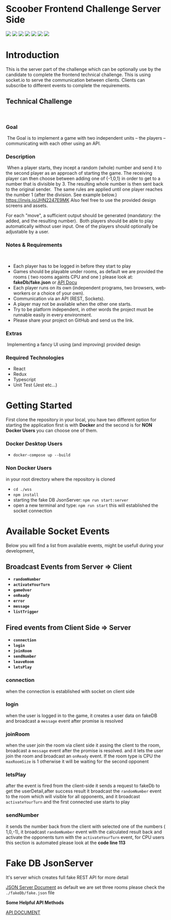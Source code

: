# Scoober Frontend Challenge Server Side

![](https://img.shields.io/badge/Code-NodeJs-informational?style=flat&logo=Node.js&logoColor=white&color=2bbc8a)
![](https://img.shields.io/badge/Code-Typescript-informational?style=flat&logo=typescript&logoColor=white&color=2bbc8a)
![](https://img.shields.io/badge/Editor-VsCode-informational?style=flat&logo=visualstudio&logoColor=white&color=2bbc8a)
![](https://img.shields.io/badge/Code-JsonServer-informational?style=flat&logo=json&logoColor=white&color=2bbc8a)
![](https://img.shields.io/badge/Tools-Socket.io-informational?style=flat&logo=socket.io&logoColor=white&color=2bbc8a)
![](https://img.shields.io/badge/Tools-Docker.io-informational?style=flat&logo=Docker&logoColor=white&color=2bbc8a)
![](https://img.shields.io/badge/Package-Npm-informational?style=flat&logo=npm&logoColor=white&color=2bbc8a)


# Introduction
This is the server part of the challenge which can be optionally use by the candidate to complete the frontend technical challenge. This is using socket.io to serve the communication between clients. Clients can subscribe to different events to complete the requirements.
​
## Technical Challenge
​
### Goal
​
The Goal is to implement a game with two independent units – the players – communicating with each other using an API.
​
### Description
​
When a player starts, they incept a random (whole) number and send it to the second player as an approach of starting the game. The receiving player can then choose between adding one of {-1,0,1} in order to get to a number that is divisible by 3. The resulting whole number is then sent back to the original sender.
​
The same rules are applied until one player reaches the number 1 (after the division. See example below.) https://invis.io/JHN2247E9MK
​
Also feel free to use the provided design screens and assets.

For each "move", a sufficient output should be generated (mandatory: the added, and the resulting number).
​
Both players should be able to play automatically without user input. One of the players should optionally be adjustable by a user.
​
### Notes & Requirements
​
- Each player has to be ​logged in before they start to play 
- Games should be playable under rooms, as default we are provided the rooms ( two rooms againts CPU and one ) please look at: **fakeDb/fake.json** or [API Docu](https://documenter.getpostman.com/view/17986533/UV5XhxLB)
- Each player runs on its own (independent programs, two browsers, web‐workers or a choice of your own).
- Communication via an API (REST, Sockets).
- A player may not be available when the other one starts.
- Try to be platform independent, in other words the project must be runnable easily in every environment.
- Please share your project on GitHub and send us the link.
​
### Extras
​
Implementing a fancy UI using (and improving) provided design

### **Required Technologies**
- React
- Redux
- Typescript
- Unit Test (Jest etc...)

# Getting Started

First clone the repository in your local, you have two different option for starting the application first is with **Docker** and the second is for **NON Docker Users** you can choose one of them.

### **Docker Desktop Users**
 - `docker-compose up --build`

### **Non Docker Users**
 in your root directory where the repository is cloned 
 - `cd ./wss`
 - `npm install`
 - starting the fake DB JsonServer: `npm run start:server` 
 - open a new terminal and type: `npm run start` this will established the socket connection


# Available Socket Events
 Below you will find a list from available events, might be usefull during your development, 
## Broadcast Events from Server => Client
 -  **`randomNumber`**
 -  **`activateYourTurn`**
 -  **`gameOver`**
 -  **`onReady`**
 -  **`error`**
 - **`message`**
 - **`listTrigger`**

## Fired events from Client Side => Server
- **`connection`**
- **`login`**
- **`joinRoom`**
-  **`sendNumber`**
-  **`leaveRoom`**
-  **`letsPlay`**

### **connection**
 when the connection is established with socket on client side

### **login**
when the user is logged in to the game, it creates a user data on fakeDB and broadcast a `message` event after promise is resolved

### **joinRoom**
when the user join the room via client side
it assing the client to the room, broadcast a `message` event after the promise is resolved. and it lets the user join the room and broadcast an `onReady` event. If the room type is CPU the `maxRoomSize` is 1 otherwise it will be waiting for the second opponent

### **letsPlay**
after the event is fired from the client-side it sends a request to fakeDb to get the userDetail,after success result it broadcast the  `randomNumber` event to the room which will visible for all opponents, and it broadcast `activateYourTurn` and the first connected use starts to play

### **sendNumber**
it sends the number back from the client with selected one of the numbers ( 1,0,-1), it broadcast `randomNumber` event with the calculated result back and activate the opponents turn with the `activateYourTurn` event, for CPU users this section is automated please look at the **code line 113**


# Fake DB JsonServer
It's server which creates full fake REST API for more detail

[JSON Server Document](https://github.com/typicode/json-server)
as default we are set three rooms
please check the `./fakeDb/fake.json` file

**Some Helpful API Methods**

[API DOCUMENT](https://documenter.getpostman.com/view/17986533/UV5XhxLB)



